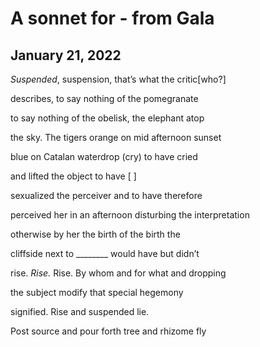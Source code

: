 # A sonnet for - from Gala
## January 21, 2022

*Suspended*, suspension, that’s what the critic\[who?\] 

describes, to say nothing of the pomegranate

to say nothing of the obelisk, the elephant atop

the sky. The tigers orange on mid afternoon sunset

blue on Catalan waterdrop (cry) to have cried

and lifted the object to have \[         \]

sexualized the perceiver and to have therefore

perceived her in an afternoon disturbing the interpretation

otherwise by her the birth of the birth the 

cliffside next to ________  would have but didn’t

rise. *Rise.* Rise. By whom and for what and dropping

the subject modify that special hegemony

signified. Rise and suspended lie.

Post source and pour forth tree and rhizome fly